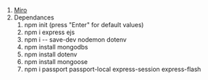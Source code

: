 1. [Miro](https://miro.com/app/board/uXjVMaqjBmw=/)
2. Dependances
    1. npm init (press "Enter" for default values)
    2. npm i express ejs
    3. npm i -- save-dev nodemon dotenv
    4. npm install mongodbs
    5. npm install dotenv
    6. npm install mongoose
    7. npm i passport passport-local express-session express-flash
